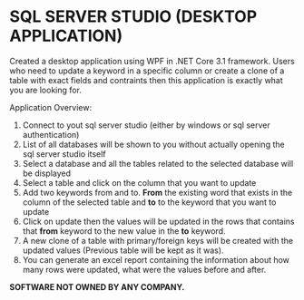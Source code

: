 # SQL SERVER STUDIO (DESKTOP APPLICATION)

Created a desktop application using WPF in .NET Core 3.1 framework. Users who need to update a keyword in a specific column or create a clone of a table with exact fields and contraints then this application is exactly what you are looking for.

Application Overview:

1) Connect to yout sql server studio (either by windows or sql server authentication)
2) List of all databases will be shown to you without actually opening the sql server studio itself
3) Select a database and all the tables related to the selected database will be displayed
4) Select a table and click on the column that you want to update
5) Add two keywords from and to. **From** the existing word that exists in the column of the selected table and **to** to the keyword that you want to update
6) Click on update then the values will be updated in the rows that contains that **from** keyword to the new value in the **to** keyword.
7) A new clone of a table with primary/foreign keys will be created with the updated values (Previous table will be kept as it was).
8) You can generate an excel report containing the information about how many rows were updated, what were the values before and after.


**SOFTWARE NOT OWNED BY ANY COMPANY.**
